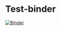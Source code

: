 # Test-binder
[![Binder](https://mybinder.org/badge_logo.svg)](https://mybinder.org/v2/gh/silvioda/Test-binder/main)
